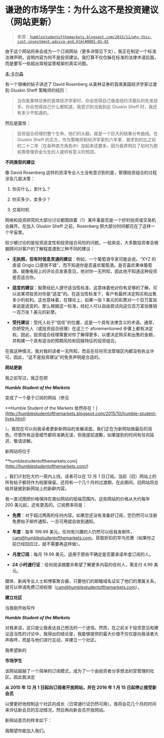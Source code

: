 <!--yml

类别：未分类

日期：2024-05-18 03:13:12

-->

# 谦逊的市场学生：为什么这不是投资建议（网站更新）

> 来源：[`humblestudentofthemarkets.blogspot.com/2015/11/why-this-isnt-investment-advice-and.html#0001-01-01`](https://humblestudentofthemarkets.blogspot.com/2015/11/why-this-isnt-investment-advice-and.html#0001-01-01)

由于这个网站将来会成为一个订阅网站（更多详情见下文），我正在制定一个标准法律声明，说明内容为何不是投资建议。我打算不仅仅躲在标准的法律术语后面，而是要写一些超出常规监管框架的真实问题。

[本·卡尔森](http://awealthofcommonsense.com/buy-side-vs-sell-side/)

有一个很棒的帖子讲述了 David Rosenberg 从美林证券的首席美国经济学家过渡到 Gluskin Sheff 策略师的经历：

> 当你是美林证券的首席经济学家时，你会觉得自己像是纽约洋基队的先发投手。你会觉得自己什么都知道。我意识到当我到达 Gluskin Sheff 时，我还有多少不知道的。

然后是震惊：

> 投资组合经理的整个生命，他们的头脑，就是一个巨大的结果分布曲线。在 Gluskin Sheff 的买方，作为策略师和经济学家的六年里，我学到的比之前的二十二年（在各种卖方角色中）加起来还要多。因为我弄明白了如何为那些靠管理资金为生的人提供有意义的预测。

**不同类型的建议**

像 David Rosenberg 这样的资深专业人士没有意识到的是，管理投资组合的过程涉及几层决策：

1.  你买什么，卖什么？

1.  你买多少，卖多少？

1.  交易时机

网络和投资研究的大部分讨论都围绕着（1）某件事是否是一个好的投资或交易机会展开。在加入 Gluskin Sheff 之前，Rosenberg 把大部分时间都花在了这样一个宇宙里。

较少被讨论的是投资适宜性和投资组合风险的问题。一般来说，大多数投资者会根据顾问对客户的了解程度遇到三种不同的建议：

+   **无执照，但有时信息灵通的建议**：例如，一个葡萄酒专家可能会说，“XYZ 的皮诺 Grigio 口感很不错”，而不知道你是否喜欢葡萄酒，是否喜欢果味葡萄酒，就像电视上的评论员发表意见，他对你一无所知，因此他不知道这种投资是否适合你。

+   **适宜的建议**：股票经纪人遵守适当性标准，这意味着他对你有足够的了解，可以说某项投资对你是“适宜”的。在适当性标准下，客户有最终决定购买和出售多少的权利。这也意味着，在理论上，如果一张 1 美元的彩票对一个百万富翁来说是适宜的，那么根据这一标准，经纪人可以自由尝试向这位百万富翁推销一百万张 1 美元的彩票。

+   **受托建议**：受托人处于“信任”的位置，这是一个具有法律含义的术语。通常，你把受托人（或投资组合经理）在这三个 aforementioned 步骤上都有决定权。因此，投资组合经理需要对你了解得更多，以便决定购买和出售的金额，并构建一个具有适当的预期风险和回报特征的投资组合。

在我这种情况，我对我的读者一无所知，而且在任何司法管辖区内都没有执业许可。因此，“这不是投资建议”的免责声明是合适的。

**网站更新**

我之前写过，我正在把

***Humble Student of the Markets***

变成了一个基于订阅的网站（参见

**Humble Student of the Markets 依然存在！](http://humblestudentofthemarkets.blogspot.com/2015/10/humble-student-lives.html)

）。我现在可以向我读者更新新网站的发展进度。我们正在为新网站做最后的润色。尽管所有运营细节都将准确无误，但我提前道歉，如果提到的时间有任何延迟，敬请谅解。

新网站将位于

**humblestudentofthemarkets.com](http://humblestudentofthemarkets.com/)

。我们计划在大约一周内上线，读者可以在 12 月 1 日订阅。当前（旧）网站上的所有帖子都将作为档案保留。还将有一个几个月的过渡期，在此期间，旧网站将总结并链接到新网站上的新鲜内容。

我一直试图把价格保持在类似网站的低端范围内，这些网站的价格从大约每年 200 美元起，还有更高的。订阅费率将是：

+   **免费**：对于超过两周的任何内容。如果您还没有准备好订阅，您仍然可以注册免费帖子邮件通知，一旦可用就会收到通知。

+   **年度**：每年 199.99 美元。任何有兴趣的人仍然可以给我发邮件，cam@humblestudentofthemarkets.com，获取折扣的早鸟优惠（如果你之前已经回应过，就不需要再这样做）。

+   **月度订阅**：每月 19.99 美元，适用于那些不确定是否要承诺年度订阅的人。

+   **24 小时通行证**：任何阅读摘要并希望了解更多内容的任何人，需支付 4.99 美元。

媒体、新闻专业人士和博客聚合器，只要他们的邮箱域名证实了他们的隶属关系，就可以申请免费订阅权限（cam@humblestudentofthemarkets.com）。

**建立社区**

当我刚开始写作

***Humble Student of the Markets***

对我来说，这只是让我表达自己想法的一个途径。然而，在之前关于投资意见和建议适当性的讨论中，我得出的结论是，我能够提供的最大价值不仅仅是向我读者大声疾呼，而是与他们进行互动，并建立一个社区。

我希望新的

**市场学生**

该网站超越了一个简单的订阅模式，成为了一个由投资者分享想法的受管理的社区。因此我决定

**从 2015 年 12 月 1 日起向订阅者开放网站，并在 2016 年 1 月 15 日起停止接受新会员**

以便更好地控制这个社区的成长（日常通行证仍然可用）。我将会花几个月的时间来评估新会员的互动情况，然后再向新会员开放网站。

新网站首页的样本如下：

我期望你能加入我们。
